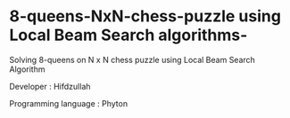 # 8-queens-NxN-chess-puzzle using Local Beam Search algorithms-

Solving 8-queens on N x N chess puzzle using Local Beam Search Algorithm
 
Developer : Hifdzullah

Programming language : Phyton


